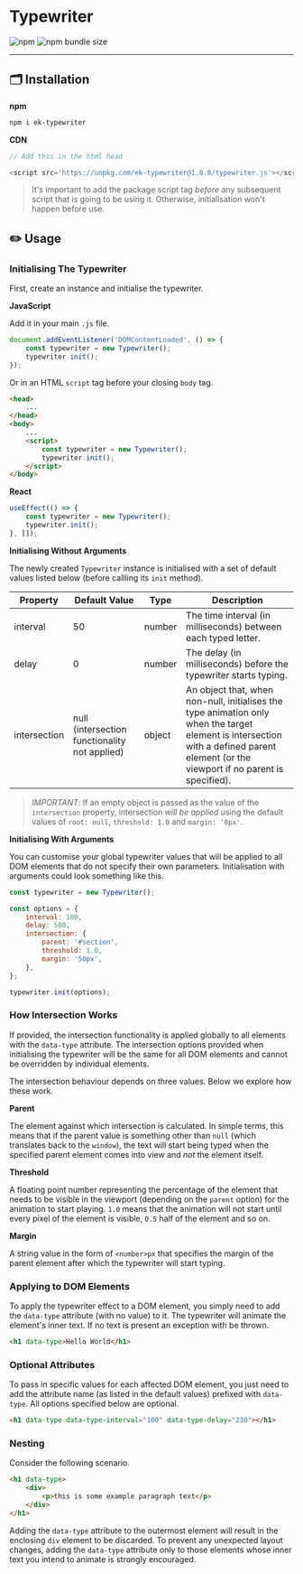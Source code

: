# Typewriter

![npm](https://img.shields.io/npm/v/ek-typewriter) ![npm bundle size](https://img.shields.io/bundlephobia/min/ek-typewriter)

---

## 🗂 Installation

**npm**

```sh
npm i ek-typewriter
```

**CDN**

```javascript
// Add this in the html head

<script src='https://unpkg.com/ek-typewriter@1.0.0/typewriter.js'></script>
```

> It's important to add the package script tag _before_ any subsequent script that is going to be using it. Otherwise, initialisation won't happen before use.

## ✏️ Usage

### Initialising The Typewriter

First, create an instance and initialise the typewriter.

**JavaScript**

Add it in your main `.js` file.

```javascript
document.addEventListener('DOMContentLoaded', () => {
	const typewriter = new Typewriter();
	typewriter.init();
});
```

Or in an HTML `script` tag before your closing `body` tag.

```html
<head>
	...
</head>
<body>
	...
	<script>
		const typewriter = new Typewriter();
		typewriter.init();
	</script>
</body>
```

**React**

```javascript
useEffect(() => {
	const typewriter = new Typewriter();
	typewriter.init();
}, []);
```

**Initialising Without Arguments**

The newly created `Typewriter` instance is initialised with a set of default values listed below (before callling its `init` method).

| Property     | Default Value                                 | Type   | Description                                                                                                                                                                           |
| ------------ | --------------------------------------------- | ------ | ------------------------------------------------------------------------------------------------------------------------------------------------------------------------------------- |
| interval     | 50                                            | number | The time interval (in milliseconds) between each typed letter.                                                                                                                        |
| delay        | 0                                             | number | The delay (in milliseconds) before the typewriter starts typing.                                                                                                                      |
| intersection | null (intersection functionality not applied) | object | An object that, when non-null, initialises the type animation only when the target element is intersection with a defined parent element (or the viewport if no parent is specified). |

> _IMPORTANT_: If an empty object is passed as the value of the `intersection` property, intersection _will be applied_ using the default values of `root: null`, `threshold: 1.0` and `margin: '0px'`.

**Initialising With Arguments**

You can customise your global typewriter values that will be applied to all DOM elements that do not specify their own parameters. Initialisation with arguments could look something like this.

```javascript
const typewriter = new Typewriter();

const options = {
	interval: 100,
	delay: 500,
	intersection: {
		parent: '#section',
		threshold: 1.0,
		margin: '50px',
	},
};

typewriter.init(options);
```

### How Intersection Works

If provided, the intersection functionality is applied globally to all elements with the `data-type` attribute. The intersection options provided when initialising the typewriter will be the same for all DOM elements and cannot be overridden by individual elements.

The intersection behaviour depends on three values. Below we explore how these work.

**Parent**

The element against which intersection is calculated. In simple terms, this means that if the parent value is something other than `null` (which translates back to the `window`), the text will start being typed when the specified parent element comes into view and _not_ the element itself.

**Threshold**

A floating point number representing the percentage of the element that needs to be visible in the viewport (depending on the `parent` option) for the animation to start playing. `1.0` means that the animation will not start until every pixel of the element is visible, `0.5` half of the element and so on.

**Margin**

A string value in the form of `<number>px` that specifies the margin of the parent element after which the typewriter will start typing.

### Applying to DOM Elements

To apply the typewriter effect to a DOM element, you simply need to add the `data-type` attribute (with no value) to it. The typewriter will animate the element's inner text. If no text is present an exception with be thrown.

```html
<h1 data-type>Hello World</h1>
```

### Optional Attributes

To pass in specific values for each affected DOM element, you just need to add the attribute name (as listed in the default values) prefixed with `data-type`. All options specified below are optional.

```html
<h1 data-type data-type-interval="100" data-type-delay="230"></h1>
```

### Nesting

Consider the following scenario.

```html
<h1 data-type>
	<div>
		<p>this is some example paragraph text</p>
	</div>
</h1>
```

Adding the `data-type` attribute to the outermost element will result in the enclosing `div` element to be discarded. To prevent any unexpected layout changes, adding the `data-type` attribute only to those elements whose inner text you intend to animate is strongly encouraged.
